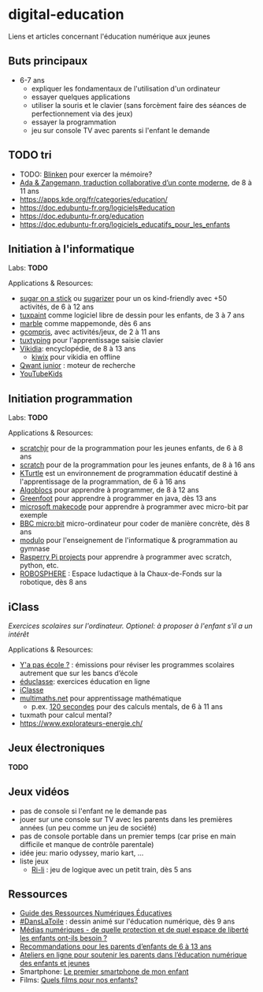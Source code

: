# digital-education
Liens et articles concernant l'éducation numérique aux jeunes

## Buts principaux
* 6-7 ans
  * expliquer les fondamentaux de l'utilisation d'un ordinateur
  * essayer quelques applications
  * utiliser la souris et le clavier (sans forcèment faire des séances de perfectionnement via des jeux)
  * essayer la programmation
  * jeu sur console TV avec parents si l'enfant le demande

## TODO tri
  * TODO: [Blinken](https://apps.kde.org/fr/blinken/) pour exercer la mémoire?
  * [Ada & Zangemann, traduction collaborative d’un conte moderne](https://adeaf.net/Ada-Zangemann-traduction-collaborative-d-un-conte-moderne), de 8 à 11 ans
  * https://apps.kde.org/fr/categories/education/
  * https://doc.edubuntu-fr.org/logiciels#education
  * https://doc.edubuntu-fr.org/education
  * https://doc.edubuntu-fr.org/logiciels_educatifs_pour_les_enfants

## Initiation à l'informatique
Labs: **TODO**
 
Applications & Resources:
* [sugar on a stick](https://fedoraproject.org/spins/soas) ou [sugarizer](https://sugarizer.org/) pour un os kind-friendly avec +50 activités, de 6 à 12 ans
* [tuxpaint](https://tuxpaint.org/) comme logiciel libre de dessin pour les enfants, de 3 à 7 ans
* [marble](https://marble.kde.org/index.php) comme mappemonde, dès 6 ans
* [gcompris](https://gcompris.net/index-fr.html), avec activités/jeux, de 2 à 11 ans
* [tuxtyping](https://www.tux4kids.com/tuxtyping.html) pour l'apprentissage saisie clavier
* [Vikidia](https://fr.vikidia.org/wiki/Vikidia:Accueil): encyclopédie, de 8 à 13 ans
  * [kiwix](https://kiwix.org/fr/) pour vikidia en offline
* [Qwant junior](https://www.qwantjunior.com/) : moteur de recherche
* [YouTubeKids](https://www.youtubekids.com/?hl=fr)
    
 ## Initiation programmation
Labs: **TODO**
 
Applications & Resources:
  * [scratchjr](https://www.scratchjr.org/) pour de la programmation pour les jeunes enfants, de 6 à 8 ans
  * [scratch](https://scratch.mit.edu/) pour de la programmation pour les jeunes enfants, de 8 à 16 ans
  * [KTurtle](https://apps.kde.org/fr/kturtle/) est un environnement de programmation éducatif destiné à l'apprentissage de la programmation, de 6 à 16 ans
  * [Algoblocs](https://www.algoblocs.fr/) pour apprendre à programmer, de 8 à 12 ans
  * [Greenfoot](https://www.greenfoot.org/door) pour apprendre à programmer en java, dès 13 ans
  * [microsoft makecode](https://www.microsoft.com/fr-fr/makecode/) pour apprendre à programmer avec micro-bit par exemple
  * [BBC micro:bit](https://microbit.org/fr/get-started/what-is-the-microbit/) micro-ordinateur pour coder de manière concrète, dès 8 ans
  * [modulo](https://modulo-info.ch/) pour l'enseignement de l'informatique & programmation au gymnase
  * [Rasperry Pi projects](https://projects.raspberrypi.org/en) pour apprendre à programmer avec scratch, python, etc.
  * [ROBOSPHERE](https://www.robosphere.net/) : Espace ludactique à la Chaux-de-Fonds sur la robotique, dès 8 ans

 ## iClass
_Exercices scolaires sur l'ordinateur. Optionel: à proposer à l'enfant s'il a un intérêt_
 
Applications & Resources:
  * [Y'a pas école ?](https://www.rts.ch/decouverte/y-a-pas-ecole/) : émissions pour réviser les programmes scolaires autrement que sur les bancs d’école
  * [éduclasse](https://www.educlasse.ch/): exercices éducation en ligne
  * [iClasse](https://iclasse.rpn.ch/accueil)
  * [multimaths.net](https://mathematiques.wp.ac-dijon.fr/motiver-valoriser/applications-academiques/) pour apprentissage mathématique
    * p.ex. [120 secondes](https://www.multimaths.net/120s.php) pour des calculs mentals, de 6 à 11 ans
  * tuxmath pour calcul mental?
  * https://www.explorateurs-energie.ch/
    
## Jeux électroniques
**TODO**

## Jeux vidéos
* pas de console si l'enfant ne le demande pas
* jouer sur une console sur TV avec les parents dans les premières années (un peu comme un jeu de société)
* pas de console portable dans un premier temps (car prise en main difficile et manque de contrôle parentale)
* idée jeu: mario odyssey, mario kart, ... 
* liste jeux
  * [Ri-li](https://ri-li.sourceforge.net/) : jeu de logique avec un petit train, dès 5 ans

## Ressources
* [Guide des Ressources Numériques Éducatives](https://primabord.eduscol.education.fr/guide-des-ressources-numeriques-educatives)
* [#DansLaToile](https://www.rts.ch/play/tv/emission/danslatoile?id=8810939) : dessin animé sur l'éducation numérique, dès 9 ans
* [Médias numériques - de quelle protection et de quel espace de liberté les enfants ont-ils besoin ?](https://www.projuventute.ch/fr/parents/medias-et-internet/medias-numeriques-protection)
* [Recommandations pour les parents d’enfants de 6 à 13 ans](https://www.jeunesetmedias.ch/recommandations/recommandations-pour-les-parents-denfants-de-6-a-13-ans)
* [Ateliers en ligne pour soutenir les parents dans l’éducation numérique des enfants et jeunes](https://www.projuventute.ch/fr/parents/medias-et-internet/competences-numeriques-ateliers-parents)
* Smartphone: [Le premier smartphone de mon enfant](https://www.swisscom.ch/fr/about/durabilite/swisscom-campus/premier-smartphone-de-mon-enfant.html?campID=SEA_SE_R1GR2136_716379142449&gad_source=1&gad_campaignid=18606814235&gbraid=0AAAAADEdF42LP7AvY_yVc4T14P6qTiD3v#wofuer-smartphone=&acc-Ahz4MQ%5Bselected%5D%5B%5D=0) 
* Films: [Quels films pour nos enfants?](https://www.filmspourenfants.net/)
